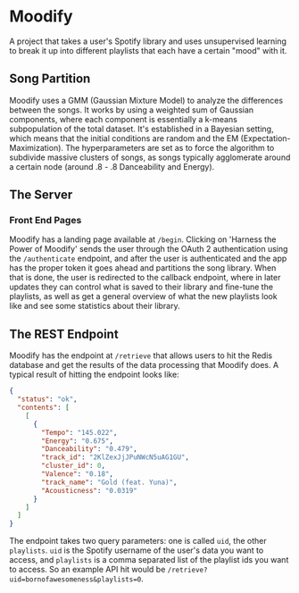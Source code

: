 # Moodify
A project that takes a user's Spotify library and uses unsupervised learning to break it up into different playlists that each have a certain "mood" with it.

## Song Partition
Moodify uses a GMM (Gaussian Mixture Model) to analyze the differences between the songs. It works by using a weighted sum of Gaussian components, where each component is essentially a k-means subpopulation of the total dataset. It's established in a Bayesian setting, which means that the initial conditions are random and the EM (Expectation-Maximization). The hyperparameters are set as to force the algorithm to subdivide massive clusters of songs, as songs typically agglomerate around a certain node (around .8 - .8 Danceability and Energy).

## The Server
### Front End Pages
Moodify has a landing page available at `/begin`. Clicking on 'Harness the Power of Moodify' sends the user through the OAuth 2 authentication using the `/authenticate` endpoint, and after the user is authenticated and the app has the proper token it goes ahead and partitions the song library. When that is done, the user is redirected to the callback endpoint, where in later updates they can control what is saved to their library and fine-tune the playlists, as well as get a general overview of what the new playlists look like and see some statistics about their library.

## The REST Endpoint
Moodify has the endpoint at `/retrieve` that allows users to hit the Redis database and get the results of the data processing that Moodify does. A typical result of hitting the endpoint looks like:
``` json
{
  "status": "ok",
  "contents": [
    [
      {
        "Tempo": "145.022",
        "Energy": "0.675",
        "Danceability": "0.479",
        "track_id": "2KlZexJjJPuNWcN5uAG1GU",
        "cluster_id": 0,
        "Valence": "0.18",
        "track_name": "Gold (feat. Yuna)",
        "Acousticness": "0.0319"
      }
    ]
  ]
}
```
The endpoint takes two query parameters: one is called `uid`, the other `playlists`. `uid` is the Spotify username of the user's data you want to access, and `playlists` is a comma separated list of the playlist ids you want to access. So an example API hit would be `/retrieve?uid=bornofawesomeness&playlists=0`.
